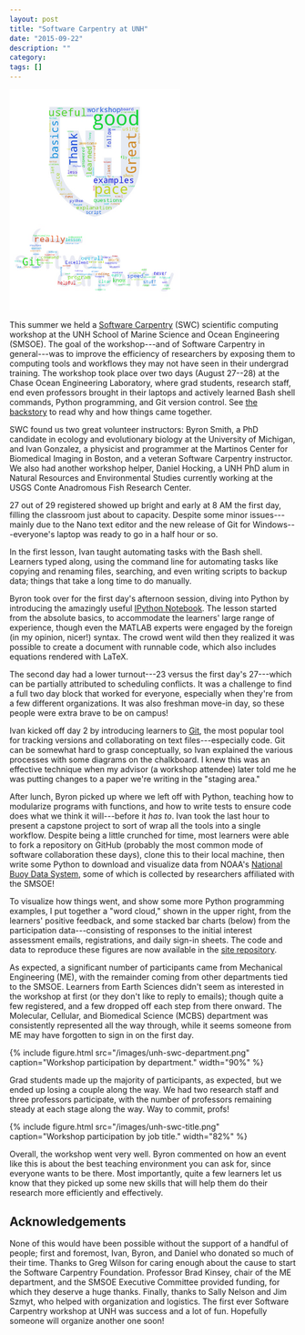 ```yaml
---
layout: post
title: "Software Carpentry at UNH"
date: "2015-09-22"
description: ""
category:
tags: []
---
```


<a href="/images/unh-swc-wordcloud.png"> <img class="float-right" width="300px" src="/images/unh-swc-wordcloud.png"></a>

This summer we held a [Software Carpentry](http://software-carpentry.org) (SWC)
scientific computing workshop at the UNH School of Marine Science and Ocean
Engineering (SMSOE). The goal of the workshop---and of Software Carpentry in
general---was to improve the efficiency of researchers by exposing them to
computing tools and workflows they may not have seen in their undergrad
training. The workshop took place over two days (August 27--28) at the Chase
Ocean Engineering Laboratory, where grad students, research staff, end even
professors brought in their laptops and actively learned Bash shell commands,
Python programming, and Git version control. See [the
backstory](/software-carpentry-at-unh-the-backstory) to read why and how things
came together.

SWC found us two great volunteer instructors: Byron Smith, a PhD candidate in
ecology and evolutionary biology at the University of Michigan, and Ivan
Gonzalez, a physicist and programmer at the Martinos Center for Biomedical
Imaging in Boston, and a veteran Software Carpentry instructor. We also had
another workshop helper, Daniel Hocking, a UNH PhD alum in Natural Resources and
Environmental Studies currently working at the USGS Conte Anadromous Fish
Research Center.

27 out of 29 registered showed up bright and early at 8 AM the first day,
filling the classroom just about to capacity. Despite some minor issues---mainly
due to the Nano text editor and the new release of Git for Windows---everyone's
laptop was ready to go in a half hour or so.

In the first lesson, Ivan taught automating tasks with the Bash shell. Learners
typed along, using the command line for automating tasks like copying and
renaming files, searching, and even writing scripts to backup data; things that
take a long time to do manually.

Byron took over for the first day's afternoon session, diving into Python by
introducing the amazingly useful [IPython
Notebook](http://ipython.org/notebook). The lesson started from the absolute
basics, to accommodate the learners' large range of experience, though even the
MATLAB experts were engaged by the foreign (in my opinion, nicer!) syntax. The
crowd went wild then they realized it was possible to create a document with
runnable code, which also includes equations rendered with LaTeX.

The second day had a lower turnout---23 versus the first day's 27---which can be
partially attributed to scheduling conflicts. It was a challenge to find a full
two day block that worked for everyone, especially when they're from a few
different organizations. It was also freshman move-in day, so these people were
extra brave to be on campus!

Ivan kicked off day 2 by introducing learners to [Git](http://git-scm.com), the
most popular tool for tracking versions and collaborating on text
files---especially code. Git can be somewhat hard to grasp conceptually, so Ivan
explained the various processes with some diagrams on the chalkboard. I knew
this was an effective technique when my advisor (a workshop attendee) later told
me he was putting changes to a paper we're writing in the "staging area."

After lunch, Byron picked up where we left off with Python, teaching how to
modularize programs with functions, and how to write tests to ensure code does
what we think it will---before it _has to_. Ivan took the last hour to present a
capstone project to sort of wrap all the tools into a single workflow. Despite
being a little crunched for time, most learners were able to fork a repository
on GitHub (probably the most common mode of software collaboration these days),
clone this to their local machine, then write some Python to download and
visualize data from NOAA's [National Buoy Data
System](http://www.ndbc.noaa.gov/), some of which is collected by researchers
affiliated with the SMSOE!

To visualize how things went, and show some more Python programming examples, I
put together a "word cloud," shown in the upper right, from the learners'
positive feedback, and some stacked bar charts (below) from the participation
data---consisting of responses to the initial interest assessment emails,
registrations, and daily sign-in sheets. The code and data to reproduce these
figures are now available in the
[site repository](https://github.com/bsmith89/2015-08-27-unh).

As expected, a significant number of participants came from Mechanical
Engineering (ME), with the remainder coming from other departments tied to the
SMSOE. Learners from Earth Sciences didn't seem as interested in the workshop at
first (or they don't like to reply to emails); though quite a few registered,
and a few dropped off each step from there onward. The Molecular, Cellular, and
Biomedical Science (MCBS) department was consistently represented all the way
through, while it seems someone from ME may have forgotten to sign in on the
first day.

{% include figure.html src="/images/unh-swc-department.png" caption="Workshop participation by department." width="90%" %}

Grad students made up the majority of participants, as expected, but we ended up
losing a couple along the way. We had two research staff and three professors
participate, with the number of professors remaining steady at each stage along
the way. Way to commit, profs!

{% include figure.html src="/images/unh-swc-title.png" caption="Workshop participation by job title." width="82%" %}

Overall, the workshop went very well. Byron commented on how an event like this
is about the best teaching environment you can ask for, since everyone wants to
be there. Most importantly, quite a few learners let us know that they picked up
some new skills that will help them do their research more efficiently and
effectively.


## Acknowledgements

None of this would have been possible without the support of a handful of
people; first and foremost, Ivan, Byron, and Daniel who donated so much of their
time. Thanks to Greg Wilson for caring enough about the cause to start the
Software Carpentry Foundation. Professor Brad Kinsey, chair of the ME
department, and the SMSOE Executive Committee provided funding, for which they
deserve a huge thanks. Finally, thanks to Sally Nelson and Jim Szmyt, who helped
with organization and logistics. The first ever Software Carpentry workshop at
UNH was success and a lot of fun. Hopefully someone will organize another one
soon!
